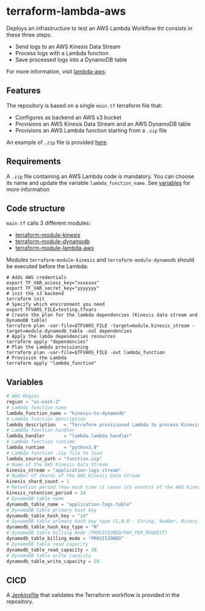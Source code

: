 # terraform-lambda-aws

Deploys an infrastructure to test an AWS Lambda Workflow tht consists in these three steps:
- Send logs to an AWS Kinesis Data Stream
- Process logs with a Lambda function
- Save processed logs into a DynamoDB table

For more information, visit [lambda-aws](https://github.com/PhilRanzato/lambda-aws).

## Features

The repository is based on a single `main.tf` terraform file that:
- Configures as backend an AWS s3 bucket
- Provisions an AWS Kinesis Data Stream and an AWS DynamoDB table
- Provisions an AWS Lambda function starting from a `.zip` file

An example of `.zip` file is provided [here](function.example.zip).

## Requirements

A `.zip` file containing an AWS Lambda code is mandatory. You can choose its name and update the variable `lambda_function_name`. See [variables](#variables) for more information

## Code structure

`main.tf` calls 3 different modules:
- [terraform-module-kinesis](https://github.com/PhilRanzato/terraform-module-kinesis)
- [terraform-module-dynamodb](https://github.com/PhilRanzato/terraform-module-dynamodb)
- [terraform-module-lambda-aws](https://github.com/PhilRanzato/terraform-module-lambda-aws)

Modules `terraform-module-kinesis` and `terraform-module-dynamodb` should be executed before the Lambda:

```shell
# Adds AWS credentials
export TF_VAR_access_key="xxxxxxx"
export TF_VAR_secret_key="yyyyyyy"
# init the s3 backend
terraform init
# Specify which environment you need
export TFVARS_FILE=testing.tfvars
# Create the plan for the lambda dependencies (Kinesis data stream and DynamoDB table)
terraform plan -var-file=$TFVARS_FILE -target=module.kinesis_stream -target=module.dynamodb_table -out dependencies
# Apply the labda dependencies resources
terraform apply "dependencies"
# Plan the Lambda provisioning
terraform plan -var-file=$TFVARS_FILE -out lambda_function
# Provision the Lambda
terraform apply "lambda_function"
```

## Variables

```powershell
# AWS Region
region = "us-east-2"
# Lambda function name
lambda_function_name = "kinesis-to-dynamodb"
# Lambda function description
lambda_description   = "Terraform provisioned Lambda to process Kinesis events and to store them into a DynamoDB table"
# Lambda function handler
lambda_handler       = "lambda.lambda_handler"
# Lambda function runtime
lambda_runtime       = "python3.8"
# Lambda function .zip file to load
lambda_source_path = "function.zip"
# Name of the AWS Kinesis Data Stream
kinesis_stream = "application-logs-stream"
# Number of shards of the AWS Kinesis Data Stream
kinesis_shard_count = 1
# Retention period (how much time it saves its events) of the AWS Kinesis Data Stream
kinesis_retention_period = 24
# DynamoDB table name
dynamodb_table_name = "application-logs-table"
# DynamoDB table primary hash key
dynamodb_table_hash_key = "id"
# DynamoDB table primary hash key type (S,N,B - String, Number, Binary)
dynamodb_table_hash_key_type = "N"
# DynamoDB table billing mode (PROVISIONED/PAY_PER_REQUEST)
dynamodb_table_billing_mode = "PROVISIONED"
# DynamoDB table read capacity
dynamodb_table_read_capacity = 20
# DynamoDB table write capacity
dynamodb_table_write_capacity = 20
```

## CICD

A [Jenkinsfile](Jenkinsfile) that validates the Terraform workflow is provided in the repository.
